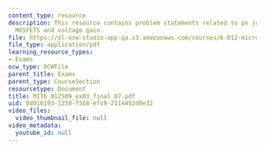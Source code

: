```yaml
---
content_type: resource
description: This resource contains problem statements related to pn junction diodes,
  MOSFETS and voltage gain.
file: https://ol-ocw-studio-app-qa.s3.amazonaws.com/courses/6-012-microelectronic-devices-and-circuits-spring-2009/0d0161931250f5b8efc92114452d0e32_MIT6_012S09_ex03_final_07.pdf
file_type: application/pdf
learning_resource_types:
- Exams
ocw_type: OCWFile
parent_title: Exams
parent_type: CourseSection
resourcetype: Document
title: MIT6_012S09_ex03_final_07.pdf
uid: 0d016193-1250-f5b8-efc9-2114452d0e32
video_files:
  video_thumbnail_file: null
video_metadata:
  youtube_id: null
---
```

